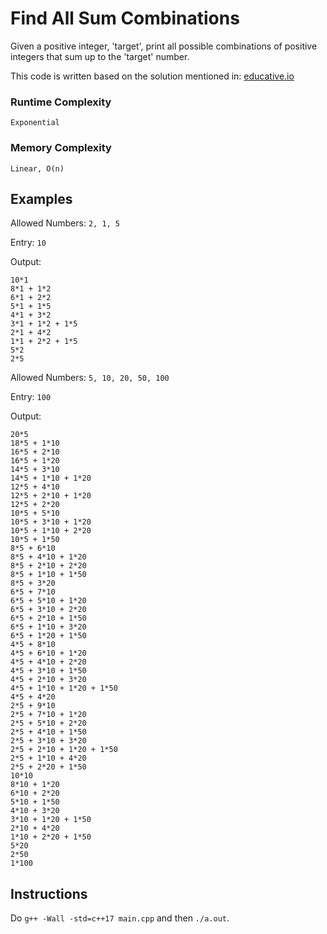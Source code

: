 # Find All Sum Combinations
Given a positive integer, 'target', print all possible combinations of positive integers that sum up to the 'target' number.

This code is written based on the solution mentioned in: [educative.io](https://www.educative.io/m/find-all-sum-combinations)


### Runtime Complexity
`Exponential`

### Memory Complexity
`Linear, O(n)`

## Examples
Allowed Numbers: `2, 1, 5`

Entry: `10` 

Output: 
```
10*1 
8*1 + 1*2 
6*1 + 2*2 
5*1 + 1*5 
4*1 + 3*2 
3*1 + 1*2 + 1*5 
2*1 + 4*2 
1*1 + 2*2 + 1*5 
5*2 
2*5 
```

Allowed Numbers: `5, 10, 20, 50, 100`

Entry: `100` 

Output: 
```
20*5 
18*5 + 1*10 
16*5 + 2*10 
16*5 + 1*20 
14*5 + 3*10 
14*5 + 1*10 + 1*20 
12*5 + 4*10 
12*5 + 2*10 + 1*20 
12*5 + 2*20 
10*5 + 5*10 
10*5 + 3*10 + 1*20 
10*5 + 1*10 + 2*20 
10*5 + 1*50 
8*5 + 6*10 
8*5 + 4*10 + 1*20 
8*5 + 2*10 + 2*20 
8*5 + 1*10 + 1*50 
8*5 + 3*20 
6*5 + 7*10 
6*5 + 5*10 + 1*20 
6*5 + 3*10 + 2*20 
6*5 + 2*10 + 1*50 
6*5 + 1*10 + 3*20 
6*5 + 1*20 + 1*50 
4*5 + 8*10 
4*5 + 6*10 + 1*20 
4*5 + 4*10 + 2*20 
4*5 + 3*10 + 1*50 
4*5 + 2*10 + 3*20 
4*5 + 1*10 + 1*20 + 1*50 
4*5 + 4*20 
2*5 + 9*10 
2*5 + 7*10 + 1*20 
2*5 + 5*10 + 2*20 
2*5 + 4*10 + 1*50 
2*5 + 3*10 + 3*20 
2*5 + 2*10 + 1*20 + 1*50 
2*5 + 1*10 + 4*20 
2*5 + 2*20 + 1*50 
10*10 
8*10 + 1*20 
6*10 + 2*20 
5*10 + 1*50 
4*10 + 3*20 
3*10 + 1*20 + 1*50 
2*10 + 4*20 
1*10 + 2*20 + 1*50 
5*20 
2*50 
1*100 
```

## Instructions
Do `g++ -Wall -std=c++17 main.cpp` and then `./a.out`.

